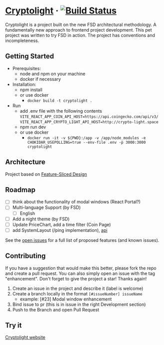 # [Cryptolight](http://crypto-light.space) &middot; [![Build Status](https://github.com/Yar56/cryptolight/actions/workflows/vite.yml/badge.svg)](https://github.com/Yar56/cryptolight/actions)

Сryptolight is a project built on the new FSD architectural methodology. A fundamentally new approach to frontend project development.
This pet project was written to try FSD in action. The project has conventions and incompleteness.

## Getting Started
- Prerequisites:
    - node and npm on your machine
    - docker if necessary
- Installation:
    - npm install
    - or use docker
      - `docker build -t cryptolight .`
- Run
  - add .env file with the following contents
    `VITE_REACT_APP_COIN_API_HOST=https://api.coingecko.com/api/v3/`
    `VITE_REACT_APP_CRYPTO_LIGHT_API_HOST=http://crypto-light.space`
  - npm run dev
  - or use docker
    - `docker run -it -v ${PWD}:/app -v /app/node_modules -e CHOKIDAR_USEPOLLING=true --env-file .env -p 3000:3000 cryptolight`

## Architecture

Project based on [Feature-Sliced Design](https://feature-sliced.design/)

## Roadmap

- [ ] think about the functionality of modal windows (React Portal?)
- [ ] Multi-language Support (by FSD)
    - [ ] English
- [ ] Add a night theme (by FSD)
- [ ] Update PriceChart, add a time filter (Coin Page)
- [ ] add SystemLayout (/ping implementation), [api](https://www.coingecko.com/ru/api/documentation)

See the [open issues](https://github.com/Yar56/cryptolight/issues) for a full list of proposed features (and known issues).

## Contributing
If you have a suggestion that would make this better, please fork the repo and create a pull request. You can also simply open an issue with the tag "enhancement". Don't forget to give the project a star! Thanks again!

1. Create an issue in the project and describe it (label is welcome)
2. Create a branch locally in the format `[#issueNumber] issueName`
   - example: [#23] Modal window enhancement
3. Bind issue to pr (this is in issue in the right Development section)
4. Push to the Branch and open Pull Request

## Try it
[Cryptolight website](http://crypto-light.space)
